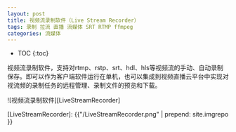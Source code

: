 ```yaml
---
layout: post
title: 视频流录制软件（Live Stream Recorder）
tags: 录制 拉流 直播 流媒体 SRT RTMP ffmpeg
categories: 流媒体
---
```


* TOC
{:toc}

视频流录制软件，支持对rtmp、rstp、srt、hdl、hls等视频流的手动、自动录制保存。即可以作为客户端软件运行在单机，也可以集成到视频直播云平台中实现对视流频的录制任务的远程管理、录制文件的预览和下载。

![视频流录制软件][LiveStreamRecorder]

[LiveStreamRecorder]: {{"/LiveStreamRecorder.png" | prepend: site.imgrepo }}